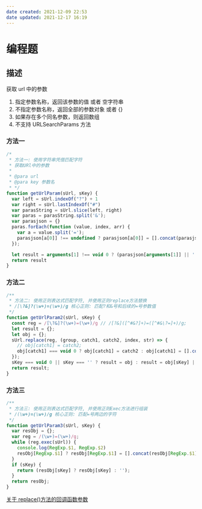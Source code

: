 ```yaml
---
date created: 2021-12-09 22:53
date updated: 2021-12-17 16:19
---
```


# 编程题

## 描述

获取 url 中的参数

1. 指定参数名称，返回该参数的值 或者 空字符串
2. 不指定参数名称，返回全部的参数对象 或者 {}
3. 如果存在多个同名参数，则返回数组
4. 不支持 URLSearchParams 方法

### 方法一

```jsx
/*
 * 方法一: 使用字符串凭借匹配字符 
 * 获取URl中的参数
 * 
 * @para url 
 * @para key 参数名
 * */
function getUrlParam(sUrl, sKey) {
  var left = sUrl.indexOf("?") + 1
  var right = sUrl.lastIndexOf("#")
  var parasString = sUrl.slice(left, right)
  var paras = parasString.split('&');
  var parasjson = {}
  paras.forEach(function (value, index, arr) {
    var a = value.split('=');
    parasjson[a[0]] !== undefined ? parasjson[a[0]] = [].concat(parasjson[a[0]], a[1]) : parasjson[a[0]] = a[1];
  });

  let result = arguments[1] !== void 0 ? (parasjson[arguments[1]] || '') : parasjson;
  return result
}
```

### 方法二

```jsx
/**
 * 方法二: 使用正则表达式匹配字符, 并使用正则replace方法替换
 * /[\?&]?(\w+)=(\w+)/g 核心正则: 匹配?和&号和后续的=号参数值
 */
function getUrlParam2(sUrl, sKey) {
  const reg = /[\?&]?(\w+)=(\w+)/g // /[?&]([^#&?]+)=([^#&\?=]+)/g;
  let result = {};
  let obj = {};
  sUrl.replace(reg, (group, catch1, catch2, index, str) => {
    // obj[catch1] = catch2;
    obj[catch1] === void 0 ? obj[catch1] = catch2 : obj[catch1] = [].concat(obj[catch1], catch2);
  });
  sKey === void 0 || sKey === '' ? result = obj : result = obj[sKey] || '';
  return result;
}
```

### 方法三

```jsx
/**
 * 方法三: 使用正则表达式匹配字符, 并使用正则Exec方法进行组装
 * /(\w+)=(\w+)/g 核心正则: 匹配=号两边的字符
 */
function getUrlParam3(sUrl, sKey) {
  var resObj = {};
  var reg = /(\w+)=(\w+)/g;
  while (reg.exec(sUrl)) {
    console.log(RegExp.$1, RegExp.$2)
    resObj[RegExp.$1] ? resObj[RegExp.$1] = [].concat(resObj[RegExp.$1], RegExp.$2) : resObj[RegExp.$1] = RegExp.$2;
  }
  if (sKey) {
    return (resObj[sKey] ? resObj[sKey] : '');
  }
  return resObj;
}
```

[关于 replace()方法的回调函数参数](https://developer.mozilla.org/zh-CN/docs/Web/JavaScript/Reference/Global_Objects/String/replace#%E6%8C%87%E5%AE%9A%E4%B8%80%E4%B8%AA%E5%87%BD%E6%95%B0%E4%BD%9C%E4%B8%BA%E5%8F%82%E6%95%B0)
